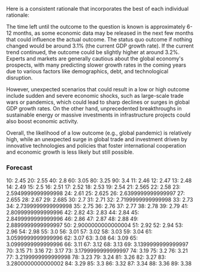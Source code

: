 Here is a consistent rationale that incorporates the best of each individual rationale:

The time left until the outcome to the question is known is approximately 6-12 months, as some economic data may be released in the next few months that could influence the actual outcome. The status quo outcome if nothing changed would be around 3.1% (the current GDP growth rate). If the current trend continued, the outcome could be slightly higher at around 3.2%. Experts and markets are generally cautious about the global economy's prospects, with many predicting slower growth rates in the coming years due to various factors like demographics, debt, and technological disruption.

However, unexpected scenarios that could result in a low or high outcome include sudden and severe economic shocks, such as large-scale trade wars or pandemics, which could lead to sharp declines or surges in global GDP growth rates. On the other hand, unprecedented breakthroughs in sustainable energy or massive investments in infrastructure projects could also boost economic activity.

Overall, the likelihood of a low outcome (e.g., global pandemic) is relatively high, while an unexpected surge in global trade and investment driven by innovative technologies and policies that foster international cooperation and economic growth is less likely but still possible.

### Forecast

10: 2.45
20: 2.55
40: 2.8
60: 3.05
80: 3.25
90: 3.4
11: 2.46
12: 2.47
13: 2.48
14: 2.49
15: 2.5
16: 2.51
17: 2.52
18: 2.53
19: 2.54
21: 2.565
22: 2.58
23: 2.5949999999999998
24: 2.61
25: 2.625
26: 2.6399999999999997
27: 2.655
28: 2.67
29: 2.685
30: 2.7
31: 2.71
32: 2.7199999999999998
33: 2.73
34: 2.7399999999999998
35: 2.75
36: 2.76
37: 2.77
38: 2.78
39: 2.79
41: 2.8099999999999996
42: 2.82
43: 2.83
44: 2.84
45: 2.8499999999999996
46: 2.86
47: 2.87
48: 2.88
49: 2.8899999999999997
50: 2.9000000000000004
51: 2.92
52: 2.94
53: 2.96
54: 2.98
55: 3.0
56: 3.01
57: 3.02
58: 3.03
59: 3.04
61: 3.0599999999999996
62: 3.07
63: 3.08
64: 3.09
65: 3.0999999999999996
66: 3.11
67: 3.12
68: 3.13
69: 3.1399999999999997
70: 3.15
71: 3.16
72: 3.17
73: 3.1799999999999997
74: 3.19
75: 3.2
76: 3.21
77: 3.2199999999999998
78: 3.23
79: 3.24
81: 3.26
82: 3.27
83: 3.2800000000000002
84: 3.29
85: 3.3
86: 3.32
87: 3.34
88: 3.36
89: 3.38